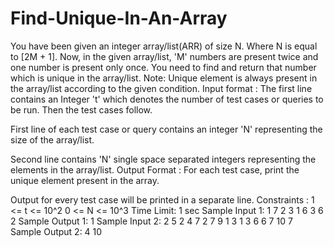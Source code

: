 # Find-Unique-In-An-Array

You have been given an integer array/list(ARR) of size N. Where N is equal to [2M + 1].
Now, in the given array/list, 'M' numbers are present twice and one number is present only once.
You need to find and return that number which is unique in the array/list.
 Note:
Unique element is always present in the array/list according to the given condition.
Input format :
The first line contains an Integer 't' which denotes the number of test cases or queries to be run. Then the test cases follow.

First line of each test case or query contains an integer 'N' representing the size of the array/list.

Second line contains 'N' single space separated integers representing the elements in the array/list.
Output Format :
For each test case, print the unique element present in the array.

Output for every test case will be printed in a separate line.
Constraints :
1 <= t <= 10^2
0 <= N <= 10^3
Time Limit: 1 sec
Sample Input 1:
1
7
2 3 1 6 3 6 2
Sample Output 1:
1
Sample Input 2:
2
5
2 4 7 2 7
9
1 3 1 3 6 6 7 10 7
Sample Output 2:
4
10
